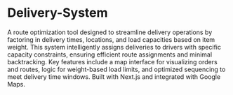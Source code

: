 # Delivery-System
 A route optimization tool designed to streamline delivery operations by factoring in delivery times, locations, and load capacities based on item weight. This system intelligently assigns deliveries to drivers with specific capacity constraints, ensuring efficient route assignments and minimal backtracking. Key features include a map interface for visualizing orders and routes, logic for weight-based load limits, and optimized sequencing to meet delivery time windows. Built with Next.js and integrated with Google Maps.
